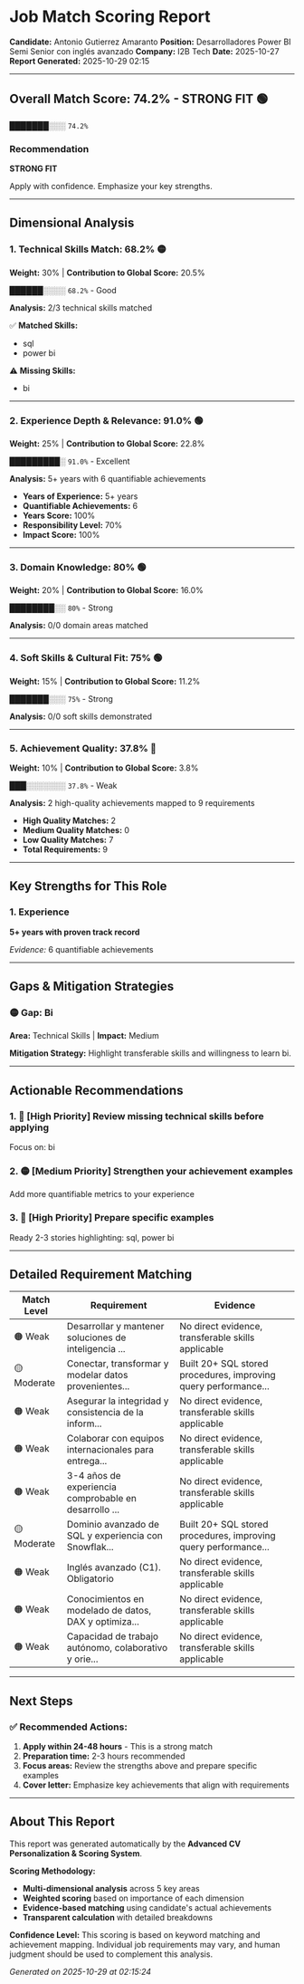 # Job Match Scoring Report

**Candidate:** Antonio Gutierrez Amaranto
**Position:** Desarrolladores Power BI Semi Senior con inglés avanzado
**Company:** I2B Tech
**Date:** 2025-10-27
**Report Generated:** 2025-10-29 02:15

---

## Overall Match Score: 74.2% - STRONG FIT 🟢

**███████░░░** `74.2%`

### Recommendation
**STRONG FIT**

Apply with confidence. Emphasize your key strengths.

---

## Dimensional Analysis

### 1. Technical Skills Match: 68.2% 🟡
**Weight:** 30% | **Contribution to Global Score:** 20.5%

**██████░░░░** `68.2%` - Good

**Analysis:** 2/3 technical skills matched

✅ **Matched Skills:**
- sql
- power bi

⚠️ **Missing Skills:**
- bi

---

### 2. Experience Depth & Relevance: 91.0% 🟢
**Weight:** 25% | **Contribution to Global Score:** 22.8%

**█████████░** `91.0%` - Excellent

**Analysis:** 5+ years with 6 quantifiable achievements

- **Years of Experience:** 5+ years
- **Quantifiable Achievements:** 6
- **Years Score:** 100%
- **Responsibility Level:** 70%
- **Impact Score:** 100%

---

### 3. Domain Knowledge: 80% 🟢
**Weight:** 20% | **Contribution to Global Score:** 16.0%

**████████░░** `80%` - Strong

**Analysis:** 0/0 domain areas matched

---

### 4. Soft Skills & Cultural Fit: 75% 🟢
**Weight:** 15% | **Contribution to Global Score:** 11.2%

**███████░░░** `75%` - Strong

**Analysis:** 0/0 soft skills demonstrated

---

### 5. Achievement Quality: 37.8% 🔴
**Weight:** 10% | **Contribution to Global Score:** 3.8%

**███░░░░░░░** `37.8%` - Weak

**Analysis:** 2 high-quality achievements mapped to 9 requirements

- **High Quality Matches:** 2
- **Medium Quality Matches:** 0
- **Low Quality Matches:** 7
- **Total Requirements:** 9

---

## Key Strengths for This Role

### 1. Experience

**5+ years with proven track record**

*Evidence:* 6 quantifiable achievements

---

## Gaps & Mitigation Strategies

### 🟡 Gap: Bi
**Area:** Technical Skills | **Impact:** Medium

**Mitigation Strategy:** Highlight transferable skills and willingness to learn bi.

---

## Actionable Recommendations

### 1. 🔴 [High Priority] Review missing technical skills before applying

Focus on: bi

### 2. 🟡 [Medium Priority] Strengthen your achievement examples

Add more quantifiable metrics to your experience

### 3. 🔴 [High Priority] Prepare specific examples

Ready 2-3 stories highlighting: sql, power bi

---

## Detailed Requirement Matching

| Match Level | Requirement | Evidence |
|------------|------------|----------|
| 🟠 Weak | Desarrollar y mantener soluciones de inteligencia ... | No direct evidence, transferable skills applicable |
| 🟡 Moderate | Conectar, transformar y modelar datos provenientes... | Built 20+ SQL stored procedures, improving query performance... |
| 🟠 Weak | Asegurar la integridad y consistencia de la inform... | No direct evidence, transferable skills applicable |
| 🟠 Weak | Colaborar con equipos internacionales para entrega... | No direct evidence, transferable skills applicable |
| 🟠 Weak | 3-4 años de experiencia comprobable en desarrollo ... | No direct evidence, transferable skills applicable |
| 🟡 Moderate | Dominio avanzado de SQL y experiencia con Snowflak... | Built 20+ SQL stored procedures, improving query performance... |
| 🟠 Weak | Inglés avanzado (C1). Obligatorio | No direct evidence, transferable skills applicable |
| 🟠 Weak | Conocimientos en modelado de datos, DAX y optimiza... | No direct evidence, transferable skills applicable |
| 🟠 Weak | Capacidad de trabajo autónomo, colaborativo y orie... | No direct evidence, transferable skills applicable |

---

## Next Steps

### ✅ Recommended Actions:

1. **Apply within 24-48 hours** - This is a strong match
2. **Preparation time:** 2-3 hours recommended
3. **Focus areas:** Review the strengths above and prepare specific examples
4. **Cover letter:** Emphasize key achievements that align with requirements

---

## About This Report

This report was generated automatically by the **Advanced CV Personalization & Scoring System**.

**Scoring Methodology:**
- **Multi-dimensional analysis** across 5 key areas
- **Weighted scoring** based on importance of each dimension
- **Evidence-based matching** using candidate's actual achievements
- **Transparent calculation** with detailed breakdowns

**Confidence Level:** This scoring is based on keyword matching and achievement mapping. 
Individual job requirements may vary, and human judgment should be used to complement this analysis.

*Generated on 2025-10-29 at 02:15:24*
